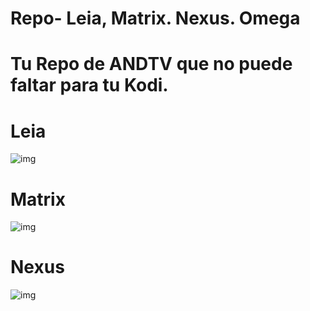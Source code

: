 # Repo- Leia, Matrix. Nexus. Omega
# Tu Repo de ANDTV que no puede faltar para tu Kodi.
# Leia
![img](https://i.imgur.com/DBrVLvy.jpg)
# Matrix
![img](https://i.imgur.com/FmHatKc.png)
# Nexus
![img](https://i.imgur.com/FmHatKc.png)
